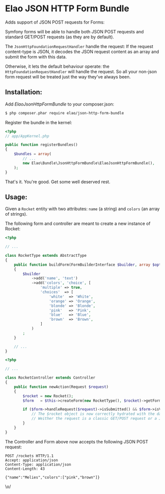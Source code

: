 Elao JSON HTTP Form Bundle
=====================

Adds support of JSON POST requests for Forms:

Symfony forms will be able to handle both JSON POST requests and standard GET/POST requests (as they are by default).

The `JsonHttpFoundationRequestHandler` handle the request: If the request content-type is JSON, it decodes the JSON request content as an array and submit the form with this data.

Otherwise, it lets the default behaviour operate: the `HttpFoundationRequestHandler` will handle the request. So all your non-json form request will be treated just the way they've always been.

Installation:
-------------

Add _ElaoJsonHttpFormBundle_ to your composer.json:

```bash
$ php composer.phar require elao/json-http-form-bundle
```

Register the bundle in the kernel:

```php
<?php
// app/AppKernel.php

public function registerBundles()
{
    $bundles = array(
        // ...
        new Elao\Bundle\JsonHttpFormBundle\ElaoJsonHttpFormBundle(),
    );
}
```

That's it. You're good. Get some well deserved rest.

Usage:
---------

Given a `Rocket` entity with two attributes: `name` (a string) and `colors` (an array of strings).

The following form and controller are meant to create a new instance of Rocket:

```php
<?php

// ...

class RocketType extends AbstractType
{
    public function buildForm(FormBuilderInterface $builder, array $options)
    {
        $builder
            ->add('name', 'text')
            ->add('colors', 'choice', [
                'multiple' => true,
                'choices'  => [
                    'white'  => 'White',
                    'orange' => 'Orange',
                    'blonde' => 'Blonde',
                    'pink'   => 'Pink',
                    'blue'   => 'Blue',
                    'brown'  => 'Brown',
                ]
            )
        ;
    }

    // ...
}
```

```php
<?php

// ...

class RocketController extends Controller
{
    public function newAction(Request $request)
    {
        $rocket = new Rocket();
        $form   = $this->createForm(new RocketType(), $rocket)->getForm();

        if ($form->handleRequest($request)->isSubmitted() && $form->isValid()) {
            // The $rocket object is now correctly hydrated with the data from the form.
            // Weither the request is a classic GET/POST request or a JSON POST one.
        }
    }
}
```

The Controller and Form above now accepts the following JSON POST request:

```http
POST /rockets HTTP/1.1
Accept: application/json
Content-Type: application/json
Content-Length: 43

{"name":"Melies","colors":["pink","brown"]}
```

\o/
